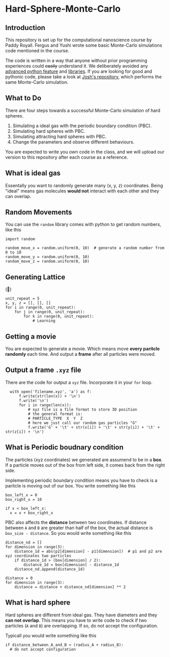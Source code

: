 # Hard-Sphere-Monte-Carlo

## Introduction

This repository is set up for the computational nanoscience course by Paddy Royall. Fergus and Yushi wrote some basic Monte-Carlo simulations code mentioned in the course.

The code is written in a way that anyone without prior programming experiences could ~~easily~~ understand it. We deliberately avoided any [advanced python feature](https://docs.python.org/3/tutorial/classes.html) and [libraries](https://docs.scipy.org/doc/scipy/reference/spatial.distance.html). If you are looking for good and pythonic code, please take a look at [Josh's repository](https://github.com/tranqui/monte_carlo), which performs the same Monte-Carlo simulation.

## What to Do

There are four steps towards a successful Monte-Carlo simulation of hard spheres.

1. Simulating a ideal gas with the periodic boundary condition (PBC).
2. Simulating hard spheres with PBC.
3. Simulating attracting hard spheres with PBC.
4. Change the parameters and observe different behaviours.

You are expected to write you own code in the class, and we will upload our version to this repository after each course as a reference.

## What is ideal gas

Essentally you want to randomly generate many (x, y, z) coordinates. Being "ideal" means gas molecules **would not** interact with each other and they can overlap.

## Random Movements

You can use the `random` library comes with python to get random numbers, like this

```
import random

random_move_x = random.uniform(0, 10)  # generate a random number from 0 to 10
random_move_y = random.uniform(0, 10)
random_move_z = random.uniform(0, 10)
```

## Generating Lattice

(:shushing_face:)

```
unit_repeat = 5
x, y, z = [], [], []
for i in range(0, unit_repeat):
    for j in range(0, unit_repeat):
        for k in range(0, unit_repeat):
            # Learning
```

## Getting a movie

You are expected to generate a movie. Which means move **every paritcle randomly** each time. And output a **frame** after all particles were moved.

## Output a frame `.xyz` file

There are the code for output a `xyz` file. Incorporate it in your `for` loop.

```
  with open('filename.xyz', 'a') as f:
      f.write(str(len(x)) + '\n')
      f.write('\n')
      for i in range(len(x)):
          # xyz file is a file format to store 3D position
          # the general format is:
          # PARTICLE_TYPE  X  Y  Z
          # here we just call our random gas particles "G"
          f.write('G' + '\t' + str(x[i]) + '\t' + str(y[i]) + '\t' + str(z[i]) + '\n')
```

## What is Periodic boudnary condition

The particles (xyz coordinates) we generated are assumend to be in a **box**. If a particle moves out of the box from left side, it comes back from the right side.

Implementing periodic boundary condition means you have to check is a paritcle is moving out of our box. You write something like this

```
box_left_x = 0
box_right_x = 10

if x < box_left_x:
  x = x + box_right_x
```

PBC also affects the **distance** between two coordinates. If distance between `A` and `B` are greater than half of the box, the actual distance is `box_size - distance`. So you would write something like this

```
distance_nd = []
for dimension in range(3):
    distance_1d = abs(p2[dimension] - p1[dimension])  # p1 and p2 are xyz coordinates two particles
    if distance_1d > (box[dimension] / 2):
        distance_1d = box[dimension] - distance_1d
    distance_nd.append(distance_1d)
 
distance = 0
for dimension in range(3):
    distance = distance + distance_nd[dimension] ** 2
```

## What is hard sphere

Hard spheres are different from ideal gas. They have diameters and they **can not overlap**. This means you have to write code to check if two particles (`A` and `B`) are overlapping. If so, do not accept the configuration.

Typicall you would write something like this

```
if distance_between_A_and_B < (radius_A + radius_B):
  # do not accept configuration
```
